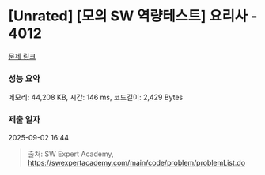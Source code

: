 # [Unrated] [모의 SW 역량테스트] 요리사 - 4012 

[문제 링크](https://swexpertacademy.com/main/code/problem/problemDetail.do?contestProbId=AWIeUtVakTMDFAVH) 

### 성능 요약

메모리: 44,208 KB, 시간: 146 ms, 코드길이: 2,429 Bytes

### 제출 일자

2025-09-02 16:44



> 출처: SW Expert Academy, https://swexpertacademy.com/main/code/problem/problemList.do